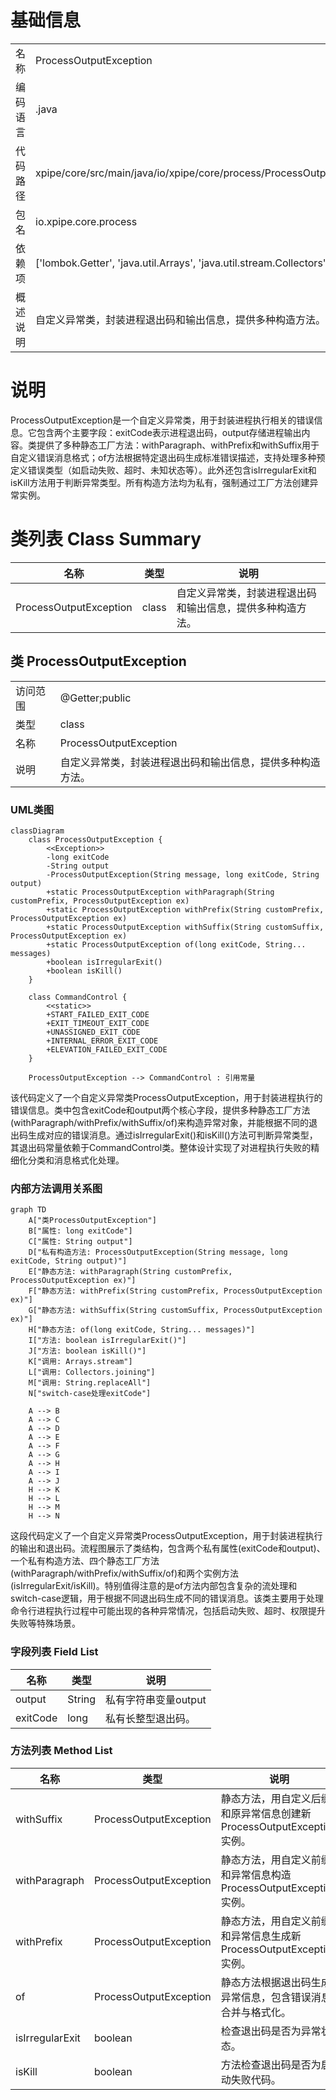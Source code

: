 # 基础信息

|      |      |
|------|------|
| 名称 | ProcessOutputException |
| 编码语言 | .java |
| 代码路径 | xpipe/core/src/main/java/io/xpipe/core/process/ProcessOutputException.java |
| 包名 | io.xpipe.core.process |
| 依赖项 | ['lombok.Getter', 'java.util.Arrays', 'java.util.stream.Collectors'] |
| 概述说明 | 自定义异常类，封装进程退出码和输出信息，提供多种构造方法。 |

# 说明

ProcessOutputException是一个自定义异常类，用于封装进程执行相关的错误信息。它包含两个主要字段：exitCode表示进程退出码，output存储进程输出内容。类提供了多种静态工厂方法：withParagraph、withPrefix和withSuffix用于自定义错误消息格式；of方法根据特定退出码生成标准错误描述，支持处理多种预定义错误类型（如启动失败、超时、未知状态等）。此外还包含isIrregularExit和isKill方法用于判断异常类型。所有构造方法均为私有，强制通过工厂方法创建异常实例。

# 类列表 Class Summary

| 名称   | 类型  | 说明 |
|-------|------|-------------|
| ProcessOutputException | class | 自定义异常类，封装进程退出码和输出信息，提供多种构造方法。 |



## 类 ProcessOutputException

|      |      |
|------|------|
| 访问范围 | @Getter;public |
| 类型 | class |
| 名称 | ProcessOutputException |
| 说明 | 自定义异常类，封装进程退出码和输出信息，提供多种构造方法。 |


### UML类图

```mermaid
classDiagram
    class ProcessOutputException {
        <<Exception>>
        -long exitCode
        -String output
        -ProcessOutputException(String message, long exitCode, String output)
        +static ProcessOutputException withParagraph(String customPrefix, ProcessOutputException ex)
        +static ProcessOutputException withPrefix(String customPrefix, ProcessOutputException ex)
        +static ProcessOutputException withSuffix(String customSuffix, ProcessOutputException ex)
        +static ProcessOutputException of(long exitCode, String... messages)
        +boolean isIrregularExit()
        +boolean isKill()
    }

    class CommandControl {
        <<static>>
        +START_FAILED_EXIT_CODE
        +EXIT_TIMEOUT_EXIT_CODE
        +UNASSIGNED_EXIT_CODE
        +INTERNAL_ERROR_EXIT_CODE
        +ELEVATION_FAILED_EXIT_CODE
    }

    ProcessOutputException --> CommandControl : 引用常量
```

该代码定义了一个自定义异常类ProcessOutputException，用于封装进程执行的错误信息。类中包含exitCode和output两个核心字段，提供多种静态工厂方法(withParagraph/withPrefix/withSuffix/of)来构造异常对象，并能根据不同的退出码生成对应的错误消息。通过isIrregularExit()和isKill()方法可判断异常类型，其退出码常量依赖于CommandControl类。整体设计实现了对进程执行失败的精细化分类和消息格式化处理。


### 内部方法调用关系图

```mermaid
graph TD
    A["类ProcessOutputException"]
    B["属性: long exitCode"]
    C["属性: String output"]
    D["私有构造方法: ProcessOutputException(String message, long exitCode, String output)"]
    E["静态方法: withParagraph(String customPrefix, ProcessOutputException ex)"]
    F["静态方法: withPrefix(String customPrefix, ProcessOutputException ex)"]
    G["静态方法: withSuffix(String customSuffix, ProcessOutputException ex)"]
    H["静态方法: of(long exitCode, String... messages)"]
    I["方法: boolean isIrregularExit()"]
    J["方法: boolean isKill()"]
    K["调用: Arrays.stream"]
    L["调用: Collectors.joining"]
    M["调用: String.replaceAll"]
    N["switch-case处理exitCode"]

    A --> B
    A --> C
    A --> D
    A --> E
    A --> F
    A --> G
    A --> H
    A --> I
    A --> J
    H --> K
    H --> L
    H --> M
    H --> N
```

这段代码定义了一个自定义异常类ProcessOutputException，用于封装进程执行的输出和退出码。流程图展示了类结构，包含两个私有属性(exitCode和output)、一个私有构造方法、四个静态工厂方法(withParagraph/withPrefix/withSuffix/of)和两个实例方法(isIrregularExit/isKill)。特别值得注意的是of方法内部包含复杂的流处理和switch-case逻辑，用于根据不同退出码生成不同的错误消息。该类主要用于处理命令行进程执行过程中可能出现的各种异常情况，包括启动失败、超时、权限提升失败等特殊场景。

### 字段列表 Field List

| 名称  | 类型  | 说明 |
|-------|-------|------|
| output | String | 私有字符串变量output |
| exitCode | long | 私有长整型退出码。 |

### 方法列表 Method List

| 名称  | 类型  | 说明 |
|-------|-------|------|
| withSuffix | ProcessOutputException | 静态方法，用自定义后缀和原异常信息创建新ProcessOutputException实例。 |
| withParagraph | ProcessOutputException | 静态方法，用自定义前缀和异常信息构造ProcessOutputException实例。 |
| withPrefix | ProcessOutputException | 静态方法，用自定义前缀和异常信息生成新ProcessOutputException实例。 |
| of | ProcessOutputException | 静态方法根据退出码生成异常信息，包含错误消息合并与格式化。 |
| isIrregularExit | boolean | 检查退出码是否为异常状态。 |
| isKill | boolean | 方法检查退出码是否为启动失败代码。 |




